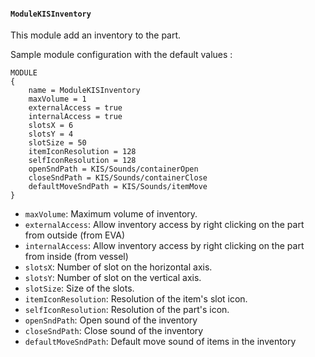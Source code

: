 #### `ModuleKISInventory`

This module add an inventory to the part. 

Sample module configuration with the default values :
```
MODULE
{
	name = ModuleKISInventory
	maxVolume = 1
	externalAccess = true
	internalAccess = true
	slotsX = 6
	slotsY = 4
	slotSize = 50
	itemIconResolution = 128
	selfIconResolution = 128
	openSndPath = KIS/Sounds/containerOpen
	closeSndPath = KIS/Sounds/containerClose
	defaultMoveSndPath = KIS/Sounds/itemMove
}
```

- `maxVolume`: Maximum volume of inventory. 
- `externalAccess`: Allow inventory access by right clicking on the part from outside (from EVA)
- `internalAccess`: Allow inventory access by right clicking on the part from inside (from vessel)
- `slotsX`: Number of slot on the horizontal axis.
- `slotsY`: Number of slot on the vertical axis.
- `slotSize`: Size of the slots.
- `itemIconResolution`: Resolution of the item's slot icon.
- `selfIconResolution`: Resolution of the part's icon.
- `openSndPath`: Open sound of the inventory
- `closeSndPath`: Close sound of the inventory
- `defaultMoveSndPath`: Default move sound of items in the inventory